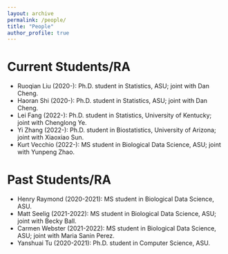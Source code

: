 ```yaml
---
layout: archive
permalink: /people/
title: "People"
author_profile: true
---
```


# Current Students/RA

* Ruoqian Liu (2020-): Ph.D. student in Statistics, ASU; joint with Dan Cheng. 
* Haoran Shi (2020-): Ph.D. student in Statistics, ASU; joint with Dan Cheng. 
* Lei Fang (2022-): Ph.D. student in Statistics, University of Kentucky; joint with Chenglong Ye. 
* Yi Zhang (2022-): Ph.D. student in Biostatistics, University of Arizona; joint with Xiaoxiao Sun. 
* Kurt Vecchio (2022-): MS student in Biological Data Science, ASU; joint with Yunpeng Zhao. 

# Past Students/RA

* Henry Raymond (2020-2021): MS student in Biological Data Science, ASU. 
* Matt Seelig (2021-2022): MS student in Biological Data Science, ASU; joint with Becky Ball. 
* Carmen Webster (2021-2022): MS student in Biological Data Science, ASU; joint with Maria Sanin Perez. 
* Yanshuai Tu (2020-2021): Ph.D. student in Computer Science, ASU. 
